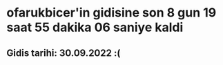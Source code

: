 # ofarukbicer'in gidisine son 8 gun 19 saat 55 dakika 06 saniye kaldi

## Gidis tarihi: 30.09.2022 :(